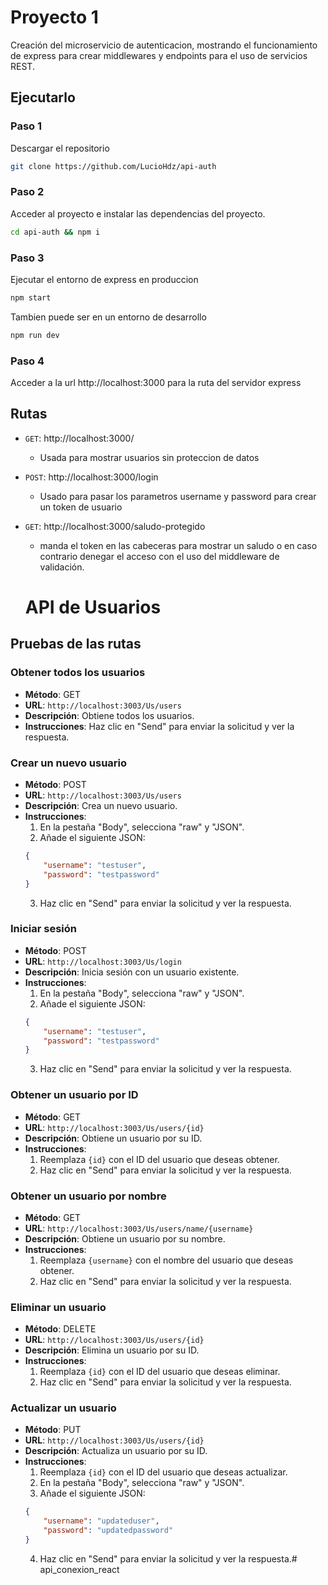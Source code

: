 # Proyecto 1
Creación del microservicio de autenticacion, mostrando el funcionamiento de express para crear middlewares  y endpoints para el uso de servicios REST.



## Ejecutarlo

### Paso 1
Descargar el repositorio

```bash
git clone https://github.com/LucioHdz/api-auth
```

### Paso 2
Acceder al proyecto e instalar las dependencias del proyecto.

```bash
cd api-auth && npm i
```

### Paso 3 
Ejecutar el entorno de express en produccion
```bash
npm start
```
Tambien puede ser en un entorno de desarrollo
```bash
npm run dev
```

### Paso 4
Acceder a la url http://localhost:3000 para la ruta del servidor express


## Rutas


- `GET`: http://localhost:3000/
    - Usada para mostrar usuarios sin proteccion de datos
- `POST`: http://localhost:3000/login
    - Usado para pasar los parametros username y password para crear un token de usuario
- `GET`: http://localhost:3000/saludo-protegido
    - manda el token en las cabeceras para mostrar un saludo o en caso contrario denegar el acceso con el uso del middleware de validación.




    # API de Usuarios

## Pruebas de las rutas

### Obtener todos los usuarios

- **Método**: GET
- **URL**: `http://localhost:3003/Us/users`
- **Descripción**: Obtiene todos los usuarios.
- **Instrucciones**: Haz clic en "Send" para enviar la solicitud y ver la respuesta.

### Crear un nuevo usuario

- **Método**: POST
- **URL**: `http://localhost:3003/Us/users`
- **Descripción**: Crea un nuevo usuario.
- **Instrucciones**:
  1. En la pestaña "Body", selecciona "raw" y "JSON".
  2. Añade el siguiente JSON:
    ```json
    {
        "username": "testuser",
        "password": "testpassword"
    }
    ```
  3. Haz clic en "Send" para enviar la solicitud y ver la respuesta.

### Iniciar sesión

- **Método**: POST
- **URL**: `http://localhost:3003/Us/login`
- **Descripción**: Inicia sesión con un usuario existente.
- **Instrucciones**:
  1. En la pestaña "Body", selecciona "raw" y "JSON".
  2. Añade el siguiente JSON:
    ```json
    {
        "username": "testuser",
        "password": "testpassword"
    }
    ```
  3. Haz clic en "Send" para enviar la solicitud y ver la respuesta.

### Obtener un usuario por ID

- **Método**: GET
- **URL**: `http://localhost:3003/Us/users/{id}`
- **Descripción**: Obtiene un usuario por su ID.
- **Instrucciones**:
  1. Reemplaza `{id}` con el ID del usuario que deseas obtener.
  2. Haz clic en "Send" para enviar la solicitud y ver la respuesta.

### Obtener un usuario por nombre

- **Método**: GET
- **URL**: `http://localhost:3003/Us/users/name/{username}`
- **Descripción**: Obtiene un usuario por su nombre.
- **Instrucciones**:
  1. Reemplaza `{username}` con el nombre del usuario que deseas obtener.
  2. Haz clic en "Send" para enviar la solicitud y ver la respuesta.

### Eliminar un usuario

- **Método**: DELETE
- **URL**: `http://localhost:3003/Us/users/{id}`
- **Descripción**: Elimina un usuario por su ID.
- **Instrucciones**:
  1. Reemplaza `{id}` con el ID del usuario que deseas eliminar.
  2. Haz clic en "Send" para enviar la solicitud y ver la respuesta.

### Actualizar un usuario

- **Método**: PUT
- **URL**: `http://localhost:3003/Us/users/{id}`
- **Descripción**: Actualiza un usuario por su ID.
- **Instrucciones**:
  1. Reemplaza `{id}` con el ID del usuario que deseas actualizar.
  2. En la pestaña "Body", selecciona "raw" y "JSON".
  3. Añade el siguiente JSON:
    ```json
    {
        "username": "updateduser",
        "password": "updatedpassword"
    }
    ```
  4. Haz clic en "Send" para enviar la solicitud y ver la respuesta.# api_conexion_react
